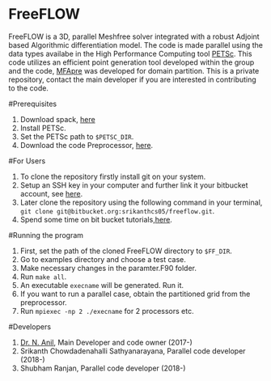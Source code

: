 # FreeFLOW

FreeFLOW is a 3D, parallel Meshfree solver integrated with a robust Adjoint based Algorithmic differentiation model. The code is made parallel using the data types availabe in the High Performance Computing tool [PETSc](https://www.mcs.anl.gov/petsc/). This code utilizes an efficient point generation tool developed within the group and the code, [MFApre](https://bitbucket.org/srikanthcs05/mfapre) was developed for domain partition. This is a private repository, contact the main developer if you are interested in contributing to the code.

#Prerequisites 

1. Download spack, [here](https://spack.io/)
2. Install PETSc.
3. Set the PETSc path to `$PETSC_DIR`.
4. Download the code Preprocessor, [here](https://bitbucket.org/srikanthcs05/mfapre).

#For Users

1. To clone the repository firstly install git on your system.
2. Setup an SSH key in your computer and further link it your bitbucket account, see [here](https://confluence.atlassian.com/bitbucket/set-up-an-ssh-key-728138079.html).
3. Later clone the repository using the following command in your terminal,
`git clone git@bitbucket.org:srikanthcs05/freeflow.git`.
4. Spend some time on bit bucket tutorials,[here](https://www.atlassian.com/git/tutorials/learn-git-with-bitbucket-cloud).

#Running the program

1. First, set the path of the cloned FreeFLOW directory to `$FF_DIR`.
2. Go to examples directory and choose a test case.
3. Make necessary changes in the paramter.F90 folder.
4. Run `make all`.
5. An executable `execname` will be generated. Run it.
6. If you want to run a parallel case, obtain the partitioned grid from the preprocessor.
7. Run `mpiexec -np 2 ./execname` for 2 processors etc.

#Developers

1. [Dr. N. Anil](http://universe.bits-pilani.ac.in/hyderabad/nanil/Profile), Main Developer and code owner (2017-)
2. Srikanth Chowdadenahalli Sathyanarayana, Parallel code developer (2018-)
3. Shubham Ranjan, Parallel code developer (2018-)

